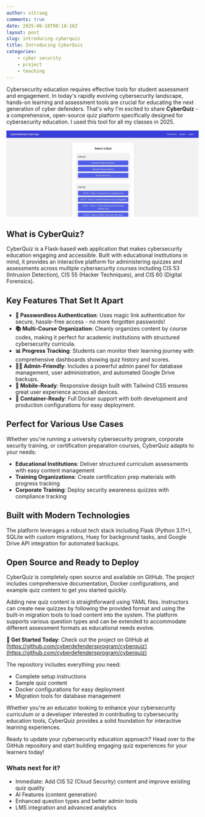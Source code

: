 ```yaml
---
author: vitraag
comments: true
date: 2025-06-18T00:18:18Z
layout: post
slug: introducing-cyberquiz
title: Introducing CyberQuiz
categories:
    - cyber security
    - project
    - teaching
---
```

Cybersecurity education requires effective tools for student assessment and engagement. In today's rapidly evolving cybersecurity landscape, hands-on learning and assessment tools are crucial for educating the next generation of cyber defenders. That's why I'm excited to share **CyberQuiz** - a comprehensive, open-source quiz platform specifically designed for cybersecurity education. I used this tool for all my classes in 2025.

![CyberQuiz Interface](/assets/images/2025/cyberquiz.jpg)

## What is CyberQuiz?

CyberQuiz is a Flask-based web application that makes cybersecurity education engaging and accessible. Built with educational institutions in mind, it provides an interactive platform for administering quizzes and assessments across multiple cybersecurity courses including CIS 53 (Intrusion Detection), CIS 55 (Hacker Techniques), and CIS 60 (Digital Forensics).

## Key Features That Set It Apart
- **🔐 Passwordless Authentication**: Uses magic link authentication for secure, hassle-free access - no more forgotten passwords!
- **📚 Multi-Course Organization**: Cleanly organizes content by course codes, making it perfect for academic institutions with structured cybersecurity curricula.
- **📊 Progress Tracking**: Students can monitor their learning journey with comprehensive dashboards showing quiz history and scores.
- **👩‍💼 Admin-Friendly**: Includes a powerful admin panel for database management, user administration, and automated Google Drive backups.
- **📱 Mobile-Ready**: Responsive design built with Tailwind CSS ensures great user experience across all devices.
- **🐳 Container-Ready**: Full Docker support with both development and production configurations for easy deployment.

## Perfect for Various Use Cases
Whether you're running a university cybersecurity program, corporate security training, or certification preparation courses, CyberQuiz adapts to your needs:

- **Educational Institutions**: Deliver structured curriculum assessments with easy content management
- **Training Organizations**: Create certification prep materials with progress tracking
- **Corporate Training**: Deploy security awareness quizzes with compliance tracking

## Built with Modern Technologies
The platform leverages a robust tech stack including Flask (Python 3.11+), SQLite with custom migrations, Huey for background tasks, and Google Drive API integration for automated backups. 


## Open Source and Ready to Deploy
CyberQuiz is completely open source and available on GitHub. The project includes comprehensive documentation, Docker configurations, and example quiz content to get you started quickly.

Adding new quiz content is straightforward using YAML files. Instructors can create new quizzes by following the provided format and using the built-in migration tools to load content into the system. The platform supports various question types and can be extended to accommodate different assessment formats as educational needs evolve.

**🚀 Get Started Today**: Check out the project on GitHub at [https://github.com/cyberdefendersprogram/cyberquiz](https://github.com/cyberdefendersprogram/cyberquiz)

The repository includes everything you need:
- Complete setup instructions
- Sample quiz content
- Docker configurations for easy deployment
- Migration tools for database management

Whether you're an educator looking to enhance your cybersecurity curriculum or a developer interested in contributing to cybersecurity education tools, CyberQuiz provides a solid foundation for interactive learning experiences.

Ready to update your cybersecurity education approach? Head over to the GitHub repository and start building engaging quiz experiences for your learners today!

### Whats next for it?
- Immediate: Add CIS 52 (Cloud Security) content and improve existing quiz quality
- AI Features (content generation)
- Enhanced question types and better admin tools
- LMS integration and advanced analytics


